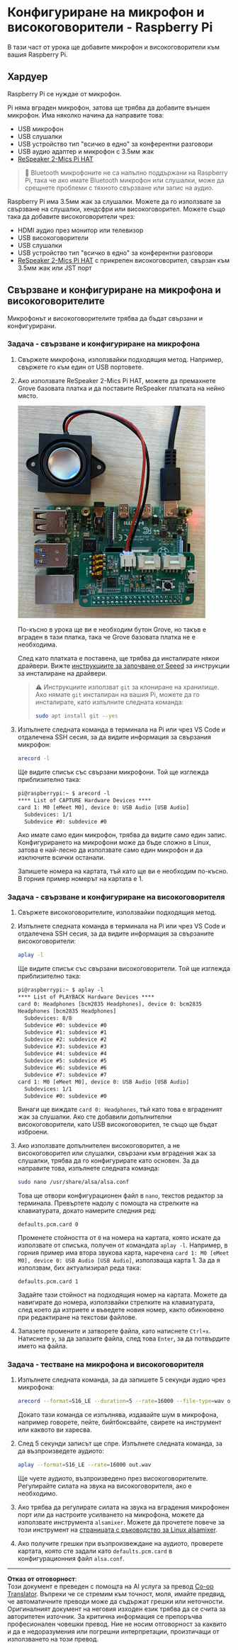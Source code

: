 <!--
CO_OP_TRANSLATOR_METADATA:
{
  "original_hash": "7e45d884493c5222348b43fbc4481b6a",
  "translation_date": "2025-08-28T09:16:24+00:00",
  "source_file": "6-consumer/lessons/1-speech-recognition/pi-microphone.md",
  "language_code": "bg"
}
-->
# Конфигуриране на микрофон и високоговорители - Raspberry Pi

В тази част от урока ще добавите микрофон и високоговорители към вашия Raspberry Pi.

## Хардуер

Raspberry Pi се нуждае от микрофон.

Pi няма вграден микрофон, затова ще трябва да добавите външен микрофон. Има няколко начина да направите това:

* USB микрофон
* USB слушалки
* USB устройство тип "всичко в едно" за конферентни разговори
* USB аудио адаптер и микрофон с 3.5мм жак
* [ReSpeaker 2-Mics Pi HAT](https://www.seeedstudio.com/ReSpeaker-2-Mics-Pi-HAT.html)

> 💁 Bluetooth микрофоните не са напълно поддържани на Raspberry Pi, така че ако имате Bluetooth микрофон или слушалки, може да срещнете проблеми с тяхното свързване или запис на аудио.

Raspberry Pi има 3.5мм жак за слушалки. Можете да го използвате за свързване на слушалки, хендсфри или високоговорител. Можете също така да добавите високоговорители чрез:

* HDMI аудио през монитор или телевизор
* USB високоговорители
* USB слушалки
* USB устройство тип "всичко в едно" за конферентни разговори
* [ReSpeaker 2-Mics Pi HAT](https://www.seeedstudio.com/ReSpeaker-2-Mics-Pi-HAT.html) с прикрепен високоговорител, свързан към 3.5мм жак или JST порт

## Свързване и конфигуриране на микрофона и високоговорителите

Микрофонът и високоговорителите трябва да бъдат свързани и конфигурирани.

### Задача - свързване и конфигуриране на микрофона

1. Свържете микрофона, използвайки подходящия метод. Например, свържете го към един от USB портовете.

1. Ако използвате ReSpeaker 2-Mics Pi HAT, можете да премахнете Grove базовата платка и да поставите ReSpeaker платката на нейно място.

    ![Raspberry Pi с ReSpeaker платка](../../../../../translated_images/pi-respeaker-hat.f00fabe7dd039a93e2e0aa0fc946c9af0c6a9eb17c32fa1ca097fb4e384f69f0.bg.png)

    По-късно в урока ще ви е необходим бутон Grove, но такъв е вграден в тази платка, така че Grove базовата платка не е необходима.

    След като платката е поставена, ще трябва да инсталирате някои драйвери. Вижте [инструкциите за започване от Seeed](https://wiki.seeedstudio.com/ReSpeaker_2_Mics_Pi_HAT_Raspberry/#getting-started) за инструкции за инсталиране на драйвери.

    > ⚠️ Инструкциите използват `git` за клониране на хранилище. Ако нямате `git` инсталиран на вашия Pi, можете да го инсталирате, като изпълните следната команда:
    >
    > ```sh
    > sudo apt install git --yes
    > ```

1. Изпълнете следната команда в терминала на Pi или чрез VS Code и отдалечена SSH сесия, за да видите информация за свързания микрофон:

    ```sh
    arecord -l
    ```

    Ще видите списък със свързани микрофони. Той ще изглежда приблизително така:

    ```output
    pi@raspberrypi:~ $ arecord -l
    **** List of CAPTURE Hardware Devices ****
    card 1: M0 [eMeet M0], device 0: USB Audio [USB Audio]
      Subdevices: 1/1
      Subdevice #0: subdevice #0
    ```

    Ако имате само един микрофон, трябва да видите само един запис. Конфигурирането на микрофони може да бъде сложно в Linux, затова е най-лесно да използвате само един микрофон и да изключите всички останали.

    Запишете номера на картата, тъй като ще ви е необходим по-късно. В горния пример номерът на картата е 1.

### Задача - свързване и конфигуриране на високоговорителя

1. Свържете високоговорителите, използвайки подходящия метод.

1. Изпълнете следната команда в терминала на Pi или чрез VS Code и отдалечена SSH сесия, за да видите информация за свързаните високоговорители:

    ```sh
    aplay -l
    ```

    Ще видите списък със свързани високоговорители. Той ще изглежда приблизително така:

    ```output
    pi@raspberrypi:~ $ aplay -l
    **** List of PLAYBACK Hardware Devices ****
    card 0: Headphones [bcm2835 Headphones], device 0: bcm2835 Headphones [bcm2835 Headphones]
      Subdevices: 8/8
      Subdevice #0: subdevice #0
      Subdevice #1: subdevice #1
      Subdevice #2: subdevice #2
      Subdevice #3: subdevice #3
      Subdevice #4: subdevice #4
      Subdevice #5: subdevice #5
      Subdevice #6: subdevice #6
      Subdevice #7: subdevice #7
    card 1: M0 [eMeet M0], device 0: USB Audio [USB Audio]
      Subdevices: 1/1
      Subdevice #0: subdevice #0
    ```

    Винаги ще виждате `card 0: Headphones`, тъй като това е вграденият жак за слушалки. Ако сте добавили допълнителни високоговорители, като USB високоговорител, те също ще бъдат изброени.

1. Ако използвате допълнителен високоговорител, а не високоговорител или слушалки, свързани към вградения жак за слушалки, трябва да го конфигурирате като основен. За да направите това, изпълнете следната команда:

    ```sh
    sudo nano /usr/share/alsa/alsa.conf
    ```

    Това ще отвори конфигурационен файл в `nano`, текстов редактор за терминала. Превъртете надолу с помощта на стрелките на клавиатурата, докато намерите следния ред:

    ```output
    defaults.pcm.card 0
    ```

    Променете стойността от `0` на номера на картата, която искате да използвате от списъка, получен от командата `aplay -l`. Например, в горния пример има втора звукова карта, наречена `card 1: M0 [eMeet M0], device 0: USB Audio [USB Audio]`, използваща карта 1. За да я използвам, бих актуализирал реда така:

    ```output
    defaults.pcm.card 1
    ```

    Задайте тази стойност на подходящия номер на картата. Можете да навигирате до номера, използвайки стрелките на клавиатурата, след което да изтриете и въведете новия номер, както обикновено при редактиране на текстови файлове.

1. Запазете промените и затворете файла, като натиснете `Ctrl+x`. Натиснете `y`, за да запазите файла, след това `Enter`, за да потвърдите името на файла.

### Задача - тестване на микрофона и високоговорителя

1. Изпълнете следната команда, за да запишете 5 секунди аудио чрез микрофона:

    ```sh
    arecord --format=S16_LE --duration=5 --rate=16000 --file-type=wav out.wav
    ```

    Докато тази команда се изпълнява, издавайте шум в микрофона, например говорете, пейте, бийтбоксвайте, свирете на инструмент или каквото ви харесва.

1. След 5 секунди записът ще спре. Изпълнете следната команда, за да възпроизведете аудиото:

    ```sh
    aplay --format=S16_LE --rate=16000 out.wav
    ```

    Ще чуете аудиото, възпроизведено през високоговорителите. Регулирайте силата на звука на високоговорителя, ако е необходимо.

1. Ако трябва да регулирате силата на звука на вградения микрофонен порт или да настроите усилването на микрофона, можете да използвате инструмента `alsamixer`. Можете да прочетете повече за този инструмент на [страницата с ръководство за Linux alsamixer](https://linux.die.net/man/1/alsamixer).

1. Ако получите грешки при възпроизвеждане на аудиото, проверете картата, която сте задали като `defaults.pcm.card` в конфигурационния файл `alsa.conf`.

---

**Отказ от отговорност**:  
Този документ е преведен с помощта на AI услуга за превод [Co-op Translator](https://github.com/Azure/co-op-translator). Въпреки че се стремим към точност, моля, имайте предвид, че автоматичните преводи може да съдържат грешки или неточности. Оригиналният документ на неговия изходен език трябва да се счита за авторитетен източник. За критична информация се препоръчва професионален човешки превод. Ние не носим отговорност за каквито и да е недоразумения или погрешни интерпретации, произтичащи от използването на този превод.